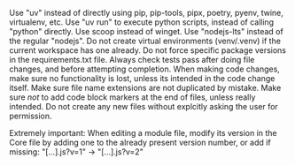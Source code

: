 Use "uv" instead of directly using pip, pip-tools, pipx, poetry, pyenv, twine, virtualenv, etc.
Use "uv run" to execute python scripts, instead of calling "python" directly.
Use scoop instead of winget.
Use "nodejs-lts" instead of the regular "nodejs".
Do not create virtual environments (venv/.venv) if the current workspace has one already.
Do not force specific package versions in the requirements.txt file.
Always check tests pass after doing file changes, and before attempting completion.
When making code changes, make sure no functionality is lost, unless its intended in the code change itself.
Make sure file name extensions are not duplicated by mistake.
Make sure _not_ to add code block markers at the end of files, unless really intended.
Do not create any new files without explcitly asking the user for permission.

Extremely important: When editing a module file, modify its version in the Core file by adding one to the already present version number, or add if missing:
"[...].js?v=1" -> "[...].js?v=2"

